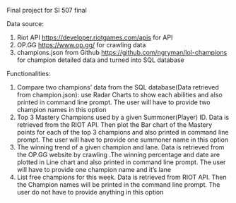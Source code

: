 Final project for SI 507 final

Data source:
1. Riot API https://developer.riotgames.com/apis for API 
2. OP.GG https://www.op.gg/ for crawling data
3. champions.json from Github https://github.com/ngryman/lol-champions for champion detailed data and turned into SQL database


Functionalities:
1.	Compare two champions’ data from the SQL database(Data retrieved from champion.json): use Radar Charts to show each abilities and also printed in command line prompt.
The user will have to provide two champion names in this option
2.	Top 3 Mastery Champions used by a given Summoner(Player) ID. Data is retrieved from the RIOT API. Then plot the Bar chart of the Mastery points for each of the top 3 champions and also printed in command line prompt.
The user will have to provide one summoner name in this option
3.	The winning trend of a given champion and lane. Data is retrieved from the OP.GG website by crawling .The winning percentage and date are plotted in Line chart and also printed in command line prompt.
The user will have to provide one champion name and it’s lane
4.	List free champions for this week. Data is retrieved from RIOT API. Then the Champion names will be printed in the command line prompt.
The user do not have to provide anything in this option

